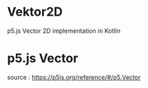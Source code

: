 # Vektor2D
p5.js Vector 2D implementation in Kotlin 

# p5.js Vector
source : https://p5js.org/reference/#/p5.Vector
